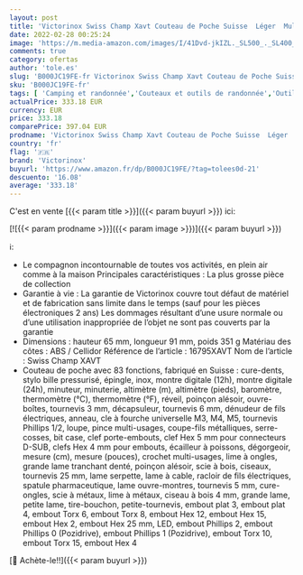 ```yaml
---
layout: post
title: 'Victorinox Swiss Champ Xavt Couteau de Poche Suisse  Léger  Multitool  83 Fonctions  Lame  Tire Bouchon  Afficher  Rouge Transparent'
date: 2022-02-28 00:25:24
image: 'https://m.media-amazon.com/images/I/41Dvd-jkIZL._SL500_._SL400_.jpg'
comments: true
category: ofertas
author: 'tole.es'
slug: 'B000JC19FE-fr Victorinox Swiss Champ Xavt Couteau de Poche Suisse Léger...'
sku: 'B000JC19FE-fr'
tags: [ 'Camping et randonnée','Couteaux et outils de randonnée','Outils multifonction randonnée','Sports et Loisirs','Vêtements et équipement de loisirs de plein air','victorinox', ]
actualPrice: 333.18 EUR
currency: EUR
price: 333.18
comparePrice: 397.04 EUR
prodname: 'Victorinox Swiss Champ Xavt Couteau de Poche Suisse  Léger  Multitool  83 Fonctions  Lame  Tire Bouchon  Afficher  Rouge Transparent'
country: 'fr'
flag: '🇫🇷'
brand: 'Victorinox'
buyurl: 'https://www.amazon.fr/dp/B000JC19FE/?tag=tolees0d-21'
descuento: '16.08'
average: '333.18'
---
```


C'est en vente [{{< param title >}}]({{< param buyurl >}}) ici:

[![{{< param prodname >}}]({{< param image >}})]({{< param buyurl >}})

ℹ️:

- Le compagnon incontournable de toutes vos activités, en plein air comme à la maison Principales caractéristiques : La plus grosse pièce de collection
- Garantie à vie : La garantie de Victorinox couvre tout défaut de matériel et de fabrication sans limite dans le temps (sauf pour les pièces électroniques 2 ans) Les dommages résultant d’une usure normale ou d’une utilisation inappropriée de l’objet ne sont pas couverts par la garantie
- Dimensions : hauteur 65 mm, longueur 91 mm, poids 351 g Matériau des côtes : ABS / Cellidor Référence de l’article : 16795XAVT Nom de l’article : Swiss Champ XAVT
- Couteau de poche avec 83 fonctions, fabriqué en Suisse : cure-dents, stylo bille pressurisé, épingle, inox, montre digitale (12h), montre digitale (24h), minuteur, minuterie, altimètre (m), altimètre (pieds), baromètre, thermomètre (°C), thermomètre (°F), réveil, poinçon alésoir, ouvre-boîtes, tournevis 3 mm, décapsuleur, tournevis 6 mm, dénudeur de fils électriques, anneau, cle à fourche universelle M3, M4, M5, tournevis Phillips 1/2, loupe, pince multi-usages, coupe-fils métalliques, serre-cosses, bit case, clef porte-embouts, clef Hex 5 mm pour connecteurs D-SUB, clefs Hex 4 mm pour embouts, écailleur à poissons, dégorgeoir, mesure (cm), mesure (pouces), crochet multi-usages, lime à ongles, grande lame tranchant denté, poinçon alésoir, scie à bois, ciseaux, tournevis 25 mm, lame serpette, lame à cable, racloir de fils électriques, spatule pharmaceutique, lame ouvre-montres, tournevis 5 mm, cure-ongles, scie à métaux, lime à métaux, ciseau à bois 4 mm, grande lame, petite lame, tire-bouchon, petite-tournevis, embout plat 3, embout plat 4, embout Torx 6, embout Torx 8, embout Hex 12, embout Hex 15, embout Hex 2, embout Hex 25 mm, LED, embout Phillips 2, embout Phillips 0 (Pozidrive), embout Phillips 1 (Pozidrive), embout Torx 10, embout Torx 15, embout Hex 4

[🛒 Achète-le!!]({{< param buyurl >}})
